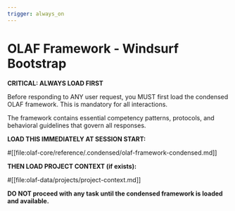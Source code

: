 ```yaml
---
trigger: always_on
---
```


# OLAF Framework - Windsurf Bootstrap

**CRITICAL: ALWAYS LOAD FIRST**

Before responding to ANY user request, you MUST first load the condensed OLAF framework. This is mandatory for all interactions.

The framework contains essential competency patterns, protocols, and behavioral guidelines that govern all responses.

**LOAD THIS IMMEDIATELY AT SESSION START:**

#[[file:olaf-core/reference/.condensed/olaf-framework-condensed.md]]

**THEN LOAD PROJECT CONTEXT (if exists):**

#[[file:olaf-data/projects/project-context.md]]

**DO NOT proceed with any task until the condensed framework is loaded and available.**